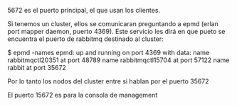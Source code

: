 5672 es el puerto principal, el que usan los clientes.

Si tenemos un cluster, ellos se comunicaran preguntando a epmd (erlan port mapper daemon, puerto 4369). Este servicio les dirá en que pueto se encuentra el puerto de rabbitmq destinado al cluster:

$ epmd -names
epmd: up and running on port 4369 with data:
name rabbitmqctl20351 at port 48789
name rabbitmqctl15704 at port 57122
name rabbit at port 35672


Por lo tanto los nodos del cluster entre si hablan por el puerto 35672


El puerto 15672 es para la consola de management

